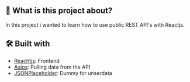  ## 🤔 What is this project about?
 In this project i wanted to learn how to use public REST API's with Reactjs.


## 🛠️  Built with

 - [Reachtjs](reactjs.org): Frontend
 - [Axios](https://www.npmjs.com/package/axios): Pulling data from the API
 - [JSONPlaceholder](https://jsonplaceholder.typicode.com/): Dummy for unserdata 


